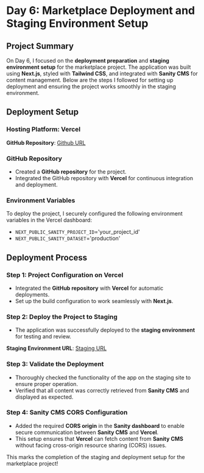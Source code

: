 # Day 6: Marketplace Deployment and Staging Environment Setup

## Project Summary
On Day 6, I focused on the **deployment preparation** and **staging environment setup** for the marketplace project. The application was built using **Next.js**, styled with **Tailwind CSS**, and integrated with **Sanity CMS** for content management. Below are the steps I followed for setting up deployment and ensuring the project works smoothly in the staging environment.

## Deployment Setup

### Hosting Platform: Vercel

**GitHub Repository**: [Github URL](https://github.com/sadiaromi/hackathon-figma-template/tree/main)

### GitHub Repository 
- Created a **GitHub repository** for the project.
- Integrated the GitHub repository with **Vercel** for continuous integration and deployment.

### Environment Variables
To deploy the project, I securely configured the following environment variables in the Vercel dashboard:

- `NEXT_PUBLIC_SANITY_PROJECT_ID`='your_project_id'
- `NEXT_PUBLIC_SANITY_DATASET`='production'

## Deployment Process

### Step 1: Project Configuration on Vercel
- Integrated the **GitHub repository** with **Vercel** for automatic deployments.
- Set up the build configuration to work seamlessly with **Next.js**.

### Step 2: Deploy the Project to Staging
- The application was successfully deployed to the **staging environment** for testing and review.

**Staging Environment URL**: [Staging URL](https://hackathon-figma-template-iota.vercel.app/)

### Step 3: Validate the Deployment
- Thoroughly checked the functionality of the app on the staging site to ensure proper operation.
- Verified that all content was correctly retrieved from **Sanity CMS** and displayed as expected.

### Step 4: Sanity CMS CORS Configuration
- Added the required **CORS origin** in the **Sanity dashboard** to enable secure communication between **Sanity CMS** and **Vercel**.
- This setup ensures that **Vercel** can fetch content from **Sanity CMS** without facing cross-origin resource sharing (CORS) issues.


This marks the completion of the staging and deployment setup for the marketplace project!
